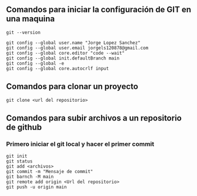 ## Comandos para iniciar la configuración de GIT en una maquina

```git
git --version

git config --global user.name "Jorge Lopez Sanchez"
git config --global user.email jorgels120878@gmail.com
git config --global core.editor "code --wait"
git config --global init.defaultBranch main
git config --global -e
git config --global core.autocrlf input

```

## Comandos para clonar un proyecto

```git
git clone <url del repositorio>
```

## Comandos para subir archivos a un repositorio de github

### Primero iniciar el git local y hacer el primer commit

```git
git init
git status
git add <archivos>
git commit -m "Mensaje de commit"
git barnch -M main
git remote add origin <Url del repositorio>
git push -u origin main
```
